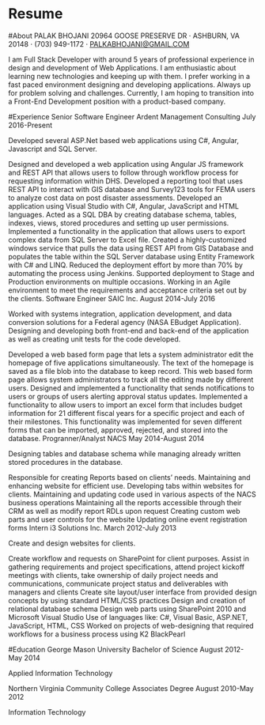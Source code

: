 # Resume

#About
PALAK BHOJANI
20964 GOOSE PRESERVE DR · ASHBURN, VA 20148 · (703) 949-1172 · PALKABHOJANI@GMAIL.COM


I am Full Stack Developer with around 5 years of professional experience in design and development of Web Applications. I am enthusiastic about learning new technologies and keeping up with them. I prefer working in a fast paced environment designing and developing applications. Always up for problem solving and challenges. Currently, I am hoping to transition into a Front-End Development position with a product-based company.

#Experience
Senior Software Engineer
Ardent Management Consulting
July 2016-Present

Developed several ASP.Net based web applications using C#, Angular, Javascript and SQL Server.

Designed and developed a web application using Angular JS framework and REST API that allows users to follow through workflow process for requesting information within DHS.
Developed a reporting tool that uses REST API to interact with GIS database and Survey123 tools for FEMA users to analyze cost data on post disaster assessments.
Developed an application using Visual Studio with C#, Angular, JavaScript and HTML languages.
Acted as a SQL DBA by creating database schema, tables, indexes, views, stored procedures and setting up user permissions.
Implemented a functionality in the application that allows users to export complex data from SQL Server to Excel file.
Created a highly-customized windows service that pulls the data using REST API from GIS Database and populates the table within the SQL Server database using Entity Framework with C# and LINQ.
Reduced the deployment effort by more than 70% by automating the process using Jenkins.
Supported deployment to Stage and Production environments on multiple occasions.
Working in an Agile environment to meet the requirements and acceptance criteria set out by the clients.
Software Engineer
SAIC Inc.
August 2014-July 2016

Worked with systems integration, application development, and data conversion solutions for a Federal agency (NASA EBudget Application). Designing and developing both front-end and back-end of the application as well as creating unit tests for the code developed.

Developed a web based form page that lets a system administrator edit the homepage of five applications simultaneously. The text of the homepage is saved as a file blob into the database to keep record. This web based form page allows system administrators to track all the editing made by different users.
Designed and implemented a functionality that sends notifications to users or groups of users alerting approval status updates.
Implemented a functionality to allow users to import an excel form that includes budget information for 21 different fiscal years for a specific project and each of their milestones. This functionality was implemented for seven different forms that can be imported, approved, rejected, and stored into the database.
Progranner/Analyst
NACS
May 2014-August 2014

Designing tables and database schema while managing already written stored procedures in the database.

Responsible for creating Reports based on clients’ needs.
Maintaining and enhancing website for efficient use.
Developing tabs within websites for clients.
Maintaining and updating code used in various aspects of the NACS business operations
Maintaining all the reports accessible through their CRM as well as modify report RDLs upon request
Creating custom web parts and user controls for the website
Updating online event registration forms
Intern
i3 Solutions Inc.
March 2012-July 2013

Create and design websites for clients.

Create workflow and requests on SharePoint for client purposes.
Assist in gathering requirements and project specifications, attend project kickoff meetings with clients, take ownership of daily project needs and communications, communicate project status and deliverables with managers and clients
Create site layout/user interface from provided design concepts by using standard HTML/CSS practices
Design and creation of relational database schema
Design web parts using SharePoint 2010 and Microsoft Visual Studio
Use of languages like: C#, Visual Basic, ASP.NET, JavaScript, HTML, CSS
Worked on projects of web-designing that required workflows for a business process using K2 BlackPearl

#Education
George Mason University
Bachelor of Science
August 2012-May 2014

Applied Information Technology

Northern Virginia Community College
Associates Degree
August 2010-May 2012

Information Technology
